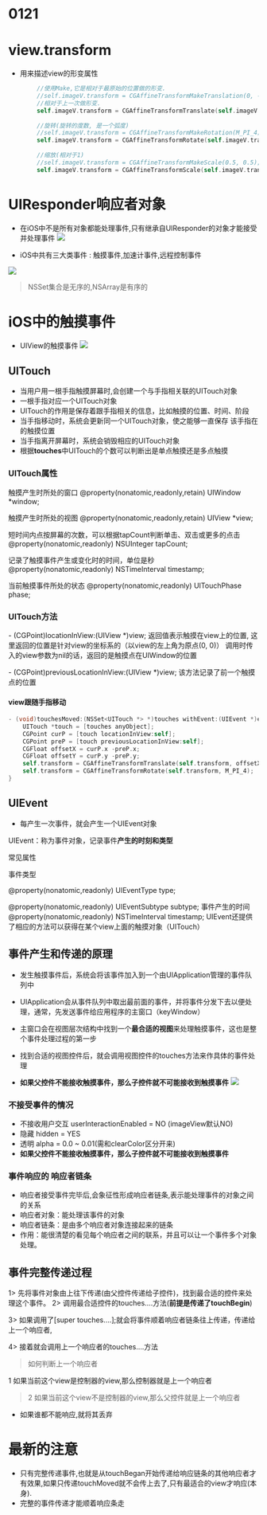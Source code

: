 # 0121

# view.transform
* 用来描述view的形变属性
```objectivec
        //使用Make,它是相对于最原始的位置做的形变.
        //self.imageV.transform = CGAffineTransformMakeTranslation(0, -100);
        //相对于上一次做形变.
        self.imageV.transform = CGAffineTransformTranslate(self.imageV.transform, 0, -100);
        
        //旋转(旋转的度数, 是一个弧度)
        //self.imageV.transform = CGAffineTransformMakeRotation(M_PI_4);
        self.imageV.transform = CGAffineTransformRotate(self.imageV.transform, M_PI_4);
        
        //缩放(相对于1)
        //self.imageV.transform = CGAffineTransformMakeScale(0.5, 0.5);
        self.imageV.transform = CGAffineTransformScale(self.imageV.transform, 0.8, 0.8);
```

# UIResponder响应者对象
* 在iOS中不是所有对象都能处理事件,只有继承自UIResponder的对象才能接受并处理事件
![](/grammar/images/20140320225429296.png)

* iOS中共有三大类事件 : 触摸事件,加速计事件,远程控制事件

![](/0121/images/WX20170808-192801.png)
> NSSet集合是无序的,NSArray是有序的

# iOS中的触摸事件
* UIView的触摸事件
![](/0121/images/WX20170808-193110.png)

## UITouch

* 当用户用一根手指触摸屏幕时,会创建一个与手指相关联的UITouch对象
* 一根手指对应一个UITouch对象
* UITouch的作用是保存着跟手指相关的信息，比如触摸的位置、时间、阶段
* 当手指移动时，系统会更新同一个UITouch对象，使之能够一直保存
该手指在的触摸位置
* 当手指离开屏幕时，系统会销毁相应的UITouch对象
* 根据**touches**中UITouch的个数可以判断出是单点触摸还是多点触摸

### UITouch属性

触摸产生时所处的窗口
@property(nonatomic,readonly,retain) UIWindow    *window;

触摸产生时所处的视图@property(nonatomic,readonly,retain) UIView      *view;

短时间内点按屏幕的次数，可以根据tapCount判断单击、双击或更多的点击@property(nonatomic,readonly) NSUInteger          tapCount;

记录了触摸事件产生或变化时的时间，单位是秒@property(nonatomic,readonly) NSTimeInterval      timestamp;

当前触摸事件所处的状态@property(nonatomic,readonly) UITouchPhase        phase;

### UITouch方法
\- (CGPoint)locationInView:(UIView *)view;
返回值表示触摸在view上的位置,这里返回的位置是针对view的坐标系的（以view的左上角为原点(0, 0)）调用时传入的view参数为nil的话，返回的是触摸点在UIWindow的位置

\- (CGPoint)previousLocationInView:(UIView *)view;该方法记录了前一个触摸点的位置

#### view跟随手指移动

```objectivec
- (void)touchesMoved:(NSSet<UITouch *> *)touches withEvent:(UIEvent *)event{
    UITouch *touch = [touches anyObject];
    CGPoint curP = [touch locationInView:self];
    CGPoint preP = [touch previousLocationInView:self];
    CGFloat offsetX = curP.x -preP.x;
    CGFloat offsetY = curP.y -preP.y;
    self.transform = CGAffineTransformTranslate(self.transform, offsetX, offsetY);
    self.transform = CGAffineTransformRotate(self.transform, M_PI_4);
}
```

## UIEvent
* 每产生一次事件，就会产生一个UIEvent对象UIEvent：称为事件对象，记录事件**产生的时刻和类型**
常见属性
事件类型
@property(nonatomic,readonly) UIEventType     type;
@property(nonatomic,readonly) UIEventSubtype  subtype;
事件产生的时间
@property(nonatomic,readonly) NSTimeInterval  timestamp;
UIEvent还提供了相应的方法可以获得在某个view上面的触摸对象（UITouch）

## 事件产生和传递的原理
* 发生触摸事件后，系统会将该事件加入到一个由UIApplication管理的事件队列中
* UIApplication会从事件队列中取出最前面的事件，并将事件分发下去以便处理，通常，先发送事件给应用程序的主窗口（keyWindow）
* 主窗口会在视图层次结构中找到一个**最合适的视图**来处理触摸事件，这也是整个事件处理过程的第一步

* 找到合适的视图控件后，就会调用视图控件的touches方法来作具体的事件处理

* **如果父控件不能接收触摸事件，那么子控件就不可能接收到触摸事件**
![](/0121/images/WX20170808-201710.png)

### 不接受事件的情况
* 不接收用户交互   userInteractionEnabled = NO(imageView默认NO)
* 隐藏   hidden = YES
* 透明   alpha = 0.0 ~ 0.01(需和clearColor区分开来)
* **如果父控件不能接收触摸事件，那么子控件就不可能接收到触摸事件**

### 事件响应的 响应者链条
* 响应者接受事件完毕后,会象征性形成响应者链条,表示能处理事件的对象之间的关系
* 响应者对象：能处理该事件的对象
* 响应者链条：是由多个响应者对象连接起来的链条
* 作用：能很清楚的看见每个响应者之间的联系，并且可以让一个事件多个对象处理。

## 事件完整传递过程
1> 先将事件对象由上往下传递(由父控件传递给子控件)，找到最合适的控件来处理这个事件。
2> 调用最合适控件的touches….方法(**前提是传递了touchBegin**)
3> 如果调用了[super touches….];就会将事件顺着响应者链条往上传递，传递给上一个响应者,
4> 接着就会调用上一个响应者的touches….方法

> 如何判断上一个响应者
> 1 如果当前这个view是控制器的view,那么控制器就是上一个响应者
> 2 如果当前这个view不是控制器的view,那么父控件就是上一个响应者

* 如果谁都不能响应,就将其丢弃

# 最新的注意
* 只有完整传递事件,也就是从touchBegan开始传递给响应链条的其他响应者才有效果,如果只传递touchMoved就不会传上去了,只有最适合的view才响应(本身).
* 完整的事件传递才能顺着响应条走


#
